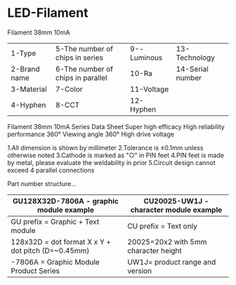 # LED-Filament

Filament 38mm 10mA

|  |  |  |  |
| ------------- | ------------------------------------ | ------------------ | ---------------- |
| 1-Type      | 5-The number of chips in series     | 9--Luminous        | 13-Technology |
| 2-Brand name| 6-The number of chips in parallel   | 10-Ra             | 14-Serial number |
| 3-Material  | 7-Color                             | 11-Voltage | |
| 4-Hyphen    | 8-CCT                               | 12-Hyphen | |


Filament 38mm 10mA Series Data Sheet
Super high efficacy
High reliability performance
360° Viewing angle 360°
High drive voltage

1.All dimension is shown by millimeter
2.Tolerance is ±0.1mm unless otherwise noted
3.Cathode is marked as "○" in PIN feet
4.PIN feet is made by metal, please evaluate the weldability in prior
5.Circuit design cannot exceed 4 parallel connections



Part number structure...

| GU128X32D-7806A - graphic module example | CU20025-UW1J - character module example  |
| ----------------------------- | ------------------------------------------------------------------------------ |
|   GU prefix = Graphic + Text module                        |               CU prefix = Text only|
|  128x32D = dot format X x Y + dot pitch (D=~0.45mm)         |             20025=20x2 with 5mm character height|
| -7806A = Graphic Module Product Series                    |              UW1J= product range and version|

